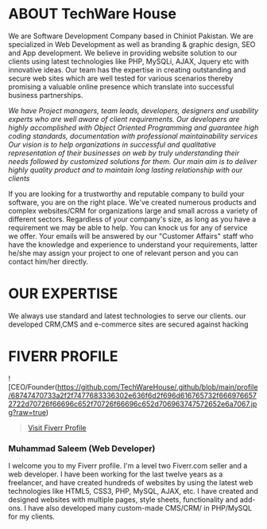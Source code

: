 # ABOUT TechWare House

We are Software Development Company based in Chiniot Pakistan. We are specialized in Web Development as well as branding & graphic design, SEO and App development. We believe in providing website solution to our clients using latest technologies like PHP, MySQLi, AJAX, Jquery etc with innovative ideas. Our team has the expertise in creating outstanding and secure web sites which are well tested for various scenarios thereby promising a valuable online presence which translate into successful business partnerships.

*We have Project managers, team leads, developers, designers and usability experts who are well aware of client requirements. Our developers are highly accomplished with Object Oriented Programming and guarantee high coding standards, documentation with professional maintainability services
Our vision is to help organizations in successful and qualitative representation of their businesses on web by truly understanding their needs followed by customized solutions for them. Our main aim is to deliver highly quality product and to maintain long lasting relationship with our clients*

If you are looking for a trustworthy and reputable company to build your software, you are on the right place. We've created numerous products and complex websites/CRM for organizations large and small across a variety of different sectors. Regardless of your company's size, as long as you have a requirement we may be able to help. You can knock us for any of service we offer. Your emails will be answered by our "Customer Affairs" staff who have the knowledge and experience to understand your requirements, latter he/she may assign your project to one of relevant person and you can contact him/her directly.

# OUR EXPERTISE
We always use standard and latest technologies to serve our clients. our developed CRM,CMS and e-commerce sites are secured against hacking

# FIVERR PROFILE

![CEO/Founder(https://github.com/TechWareHouse/.github/blob/main/profile/68747470733a2f2f7477683336302e636f6d2f696d616765732f6669766572722d70726f66696c652f70726f66696c652d706963747572652e6a7067.jpg?raw=true)

> [Visit Fiverr Profile](https://www.fiverr.com/saleemwebs)

### Muhammad Saleem (Web Developer)

I welcome you to my Fiverr profile. I'm a level two Fiverr.com seller and a web developer. I have been working for the last twelve years as a freelancer, and have created hundreds of websites by using the latest web technologies like HTML5, CSS3, PHP, MySQL, AJAX, etc. I have created and designed websites with multiple pages, style sheets, functionality and add-ons. I have also developed many custom-made CMS/CRM/ in PHP/MySQL for my clients.
